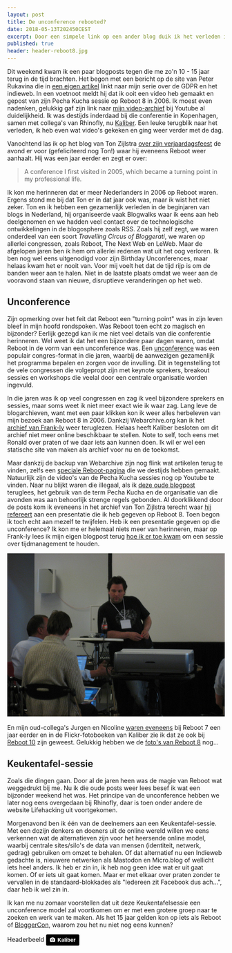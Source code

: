 ```yaml
---
layout: post
title: De unconference rebooted?
date: 2018-05-13T202450CEST
excerpt: Door een simpele link op een ander blog duik ik het verleden in. En denk ik na over de toekomst. 
published: true
header: header-reboot8.jpg
---
```

Dit weekend kwam ik een paar blogposts tegen die me zo'n 10 - 15 jaar terug in de tijd brachten. Het begon met een bericht op de site van Peter Rukavina die in [een eigen artikel](https://ruk.ca/content/gdpr-and-personal-weblogs) linkt naar mijn serie over de GDPR en het indieweb. In een voetnoot meldt hij dat ik ooit een video heb gemaakt en gepost van zijn Pecha Kucha sessie op Reboot 8 in 2006. Ik moest even nadenken, gelukkig gaf zijn link naar [mijn video-archief](https://www.youtube.com/view_play_list?p=548A0D4120498725) bij Youtube al duidelijkheid. Ik was destijds inderdaad bij die conferentie in Kopenhagen, samen met collega's van Rhinofly, nu [Kaliber](https://kaliber.net). Een leuke terugblik naar het verleden, ik heb even wat video's gekeken en ging weer verder met de dag. 

Vanochtend las ik op het blog van Ton Zijlstra [over zijn verjaardagsfeest](https://www.zylstra.org/blog/2018/05/3893/) de avond er voor (gefeliciteerd nog Ton!) waar hij eveneens Reboot weer aanhaalt. Hij was een jaar eerder en zegt er over:

> A conference I first visited in 2005, which became a turning point in my professional life.

Ik kon me herinneren dat er meer Nederlanders in 2006 op Reboot waren. Ergens stond me bij dat Ton er in dat jaar ook was, maar ik wist het niet zeker. Ton en ik hebben een gezamenlijk verleden in de beginjaren van blogs in Nederland, hij organiseerde vaak Blogwalks waar ik eens aan heb deelgenomen en we hadden veel contact over de technologische ontwikkelingen in de blogosphere zoals RSS. Zoals hij zelf zegt, we waren onderdeel van een soort *Travelling Circus of Bloggerati*, we waren op allerlei congressen, zoals Reboot, The Next Web en LeWeb. 
Maar de afgelopen jaren ben ik hem om allerlei redenen wat uit het oog verloren. Ik ben nog wel eens uitgenodigd voor zijn Birthday Unconferences, maar helaas kwam het er nooit van. Voor mij voelt het dat de tijd rijp is om de banden weer aan te halen. Niet in de laatste plaats omdat we weer aan de vooravond staan van nieuwe, disruptieve veranderingen op het web. 

## Unconference
Zijn opmerking over het feit dat Reboot een "turning point" was in zijn leven bleef in mijn hoofd rondspoken. Was Reboot toen echt zo magisch en bijzonder? Eerlijk gezegd kan ik me niet veel details van die conferentie herinneren. Wel weet ik dat het een bijzondere paar dagen waren, omdat Reboot in de vorm van een unconference was. Een [unconference](https://en.wikipedia.org/wiki/Unconference) was een populair congres-format in die jaren, waarbij de aanwezigen gezamenlijk het programma bepalen en zorgen voor de invulling. Dit in tegenstelling tot de vele congressen die volgepropt zijn met keynote sprekers, breakout sessies en workshops die veelal door een centrale organisatie worden ingevuld. 

In die jaren was ik op veel congressen en zag ik veel bijzondere sprekers en sessies, maar soms weet ik niet meer exact wie ik waar zag. Lang leve de blogarchieven, want met een paar klikken kon ik weer alles herbeleven van mijn bezoek aan Reboot 8 in 2006. Dankzij Webarchive.org kan ik het [archief van Frank-ly](http://web.archive.org/web/20060614121950/http://www.frank-ly.nl:80/reboot/) weer teruglezen. Helaas heeft Kaliber besloten om dit archief niet meer online beschikbaar te stellen. Note to self, toch eens met Ronald over praten of we daar iets aan kunnen doen. Ik wil er wel een statische site van maken als archief voor nu en de toekomst. 

Maar dankzij de backup van Webarchive zijn nog flink wat artikelen terug te vinden, zelfs een [speciale Reboot-pagina](http://web.archive.org/web/20060614121950/http://www.frank-ly.nl:80/reboot/) die we destijds hebben gemaakt. Natuurlijk zijn de video's van de Pecha Kucha sessies nog op Youtube te vinden. Naar nu blijkt waren die illegaal, als ik [deze oude blogpost](http://web.archive.org/web/20060614122426/http://www.frank-ly.nl:80/index.cfm?entryID=13589) teruglees, het gebruik van de term Pecha Kucha en de organisatie van die avonden was aan behoorlijk strenge regels gebonden. Al doorklikkend door de posts kom ik eveneens in het archief van Ton Zijlstra terecht waar [hij refereert](https://www.zylstra.org/blog/2006/06/reboot8_first_i/) aan een presentatie die ik heb gegeven op Reboot 8. Toen begon ik toch echt aan mezelf te twijfelen. Heb ik een presentatie gegeven op die unconference? Ik kon me er helemaal niets meer van herinneren, maar op Frank-ly lees ik mijn eigen blogpost terug [hoe ik er toe kwam](http://web.archive.org/web/20060929165737/http://www.frank-ly.nl/reboot/hoe-je-mee-kunt-doen-aan-reboot) om een sessie over tijdmanagement te houden.

![<>](/images/gtd-reboot.jpg)

En mijn oud-collega's Jurgen en Nicoline [waren eveneens](http://web.archive.org/web/20060929165841/http://www.frank-ly.nl/reboot7) bij Reboot 7 een jaar eerder en in de Flickr-fotoboeken van Kaliber zie ik dat ze ook bij [Reboot 10](https://www.flickr.com/photos/rhinofly/sets/72157605926752487) zijn geweest. Gelukkig hebben we de [foto's van Reboot 8](https://www.flickr.com/photos/rhinofly/albums/72057594142945770) nog...

## Keukentafel-sessie
Zoals die dingen gaan. Door al de jaren heen was de magie van Reboot wat weggedrukt bij me. Nu ik die oude posts weer lees besef ik wat een bijzonder weekend het was. Het principe van de unconference hebben we later nog eens overgedaan bij Rhinofly, daar is toen onder andere de website Lifehacking uit voortgekomen. 

Morgenavond ben ik één van de deelnemers aan een Keukentafel-sessie. Met een dozijn denkers en doeners uit de online wereld willen we eens verkennen wat de alternatieven zijn voor het heersende online model, waarbij centrale sites/silo's de data van mensen (identiteit, netwerk, gedrag) gebruiken om omzet te behalen. Of dat alternatief nu een Indieweb gedachte is, nieuwere netwerken als Mastodon en Micro.blog of wellicht iets heel anders. Ik heb er zin in, ik heb nog geen idee wat er uit gaat komen. Of er iets uit gaat komen. Maar er met elkaar over praten zonder te vervallen in de standaard-blokkades als "Iedereen zit Facebook dus ach...", daar heb ik wel zin in.

Ik kan me nu zomaar voorstellen dat uit deze Keukentafelsessie een unconference model zal voortkomen om er met een grotere groep naar te zoeken en werk van te maken. Als het 15 jaar gelden kon op iets als Reboot of [BloggerCon](https://en.wikipedia.org/wiki/BloggerCon), waarom zou het nu niet nog eens kunnen?

Headerbeeld 
	<a style="background-color:black;color:white;text-decoration:none;padding:4px 6px;font-family:-apple-system, BlinkMacSystemFont, &quot;San Francisco&quot;, &quot;Helvetica Neue&quot;, Helvetica, Ubuntu, Roboto, Noto, &quot;Segoe UI&quot;, Arial, sans-serif;font-size:12px;font-weight:bold;line-height:1.2;display:inline-block;border-radius:3px;" href="https://www.flickr.com/photos/rhinofly/157794519/in/album-72057594142945770/" target="_blank" rel="noopener noreferrer" title=""><span style="display:inline-block;padding:2px 3px;"><svg xmlns="http://www.w3.org/2000/svg" style="height:12px;width:auto;position:relative;vertical-align:middle;top:-1px;fill:white;" viewBox="0 0 32 32"><title></title><path d="M20.8 18.1c0 2.7-2.2 4.8-4.8 4.8s-4.8-2.1-4.8-4.8c0-2.7 2.2-4.8 4.8-4.8 2.7.1 4.8 2.2 4.8 4.8zm11.2-7.4v14.9c0 2.3-1.9 4.3-4.3 4.3h-23.4c-2.4 0-4.3-1.9-4.3-4.3v-15c0-2.3 1.9-4.3 4.3-4.3h3.7l.8-2.3c.4-1.1 1.7-2 2.9-2h8.6c1.2 0 2.5.9 2.9 2l.8 2.4h3.7c2.4 0 4.3 1.9 4.3 4.3zm-8.6 7.5c0-4.1-3.3-7.5-7.5-7.5-4.1 0-7.5 3.4-7.5 7.5s3.3 7.5 7.5 7.5c4.2-.1 7.5-3.4 7.5-7.5z"></path></svg></span><span style="display:inline-block;padding:2px 3px;">Kaliber</span></a>
